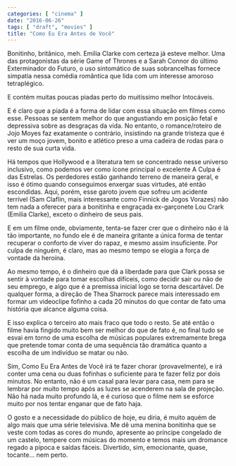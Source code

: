 ```yaml
---
categories: [ "cinema" ]
date: "2016-06-26"
tags: [ "draft", "movies" ]
title: "Como Eu Era Antes de Você"
---
```

Bonitinho, britânico, meh. Emilia Clarke com certeza já esteve
melhor. Uma das protagonistas da série Game of Thrones e a Sarah
Connor do último Exterminador do Futuro, o uso sintomático de suas
sobrancelhas fornece simpatia nessa comédia romântica que lida com um
interesse amoroso tetraplégico.

E contém muitas poucas piadas perto do muitíssimo melhor Intocáveis.

E é claro que a piada é a forma de lidar com essa situação em filmes
como esse. Pessoas se sentem melhor do que angustiando em posição fetal
e depressiva sobre as desgraças da vida. No entanto, o romance/roteiro
de Jojo Moyes faz exatamente o contrário, insistindo na grande tristeza
que é ver um moço jovem, bonito e atlético preso a uma cadeira de
rodas para o resto de sua curta vida.

Há tempos que Hollywood e a literatura tem se concentrado nesse universo
inclusivo, como podemos ver como ícone principal o excelente A Culpa
é das Estrelas. Os perdedores estão ganhando terreno de maneira geral,
e isso é ótimo quando conseguimos enxergar suas virtudes, até então
escondidas. Aqui, porém, esse garoto jovem que sofreu um acidente
terrível (Sam Claflin, mais interessante como Finnick de Jogos Vorazes)
não tem nada a oferecer para a bonitinha e engraçada ex-garçonete
Lou Crark (Emilia Clarke), exceto o dinheiro de seus pais.

E em um filme onde, obviamente, tenta-se fazer crer que o dinheiro não
é lá tão importante, no fundo ele é de maneira gritante a única
forma de tentar recuperar o conforto de viver do rapaz, e mesmo assim
insuficiente. Por culpa de ninguém, é claro, mas ao mesmo tempo se
elogia a força de vontade da heroína.

Ao mesmo tempo, é o dinheiro que dá a liberdade para que Clark possa
se sentir à vontade para tomar escolhas difíceis, como decidir sair
ou não de seu emprego, e algo que é a premissa inicial logo se torna
descartável. De qualquer forma, a direção de Thea Sharrock parece
mais interessado em formar um videoclipe fofinho a cada 20 minutos do
que contar de fato uma história que alcance alguma coisa.

E isso explica o terceiro ato mais fraco que todo o resto. Se até então
o filme havia fingido muito bem ser melhor do que de fato é, no final
tudo se esvai em torno de uma escolha de músicas populares extremamente
brega que pretende tomar conta de uma sequência tão dramática quanto
a escolha de um indivíduo se matar ou não.

Sim, Como Eu Era Antes de Você irá te fazer chorar (provavelmente),
e irá conter uma cena ou duas fofinhas o suficiente para te fazer feliz
por dois minutos. No entanto, não é um casal para levar para casa, nem
para se lembrar por muito tempo após as luzes se acenderem na sala de
projeção. Não há nada muito profundo lá, e é curioso que o filme
nem se esforce muito por nos tentar enganar que de fato haja.

O gosto e a necessidade do público de hoje, eu diria, é muito aquém
de algo mais que uma série televisiva. Me dê uma menina bonitinha que
se veste com todas as cores do mundo, apresente ao príncipe congelado
de um castelo, tempere com músicas do momento e temos mais um dromance
regado a pipoca e saídas fáceis. Divertido, sim, emocionante, quase,
tocante... nem perto.
